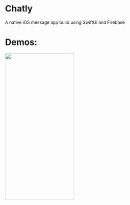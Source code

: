 # Chatly
A native iOS message app build using SwiftUI and Firebase

# Demos:
<img src="https://user-images.githubusercontent.com/36856709/133024200-e0424fe7-a5d7-46ca-8700-bacc1de55fde.gif" width="225" height="475" />

